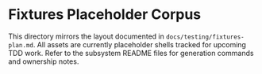 # Fixtures Placeholder Corpus

This directory mirrors the layout documented in `docs/testing/fixtures-plan.md`.
All assets are currently placeholder shells tracked for upcoming TDD work.
Refer to the subsystem README files for generation commands and ownership notes.
